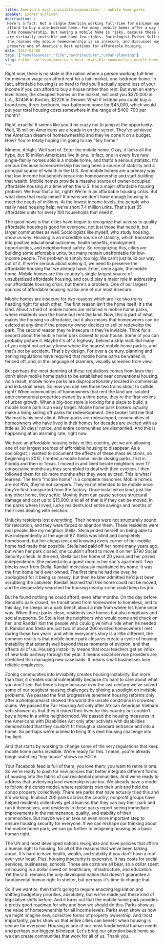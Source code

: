 ```yaml
---
title: America's most invisible communities -- mobile home parks
speaker: Esther Sullivan
description: >-
 Here's a fact: Not a single American working full-time for minimum wage can
 afford to buy a one-bedroom home. For many, mobile homes offer a way to break
 into homeownership. But owning a mobile home is risky, because these communities
 are virtually invisible and have few rights. Sociologist Esther Sullivan lists
 the reasons why mobile homeownership is so insecure, and discusses ways to
 preserve one of America's best options for affordable housing.
date: 2017-07-08
tags: ["homelessness","life","architecture","urban-planning"]
slug: esther_sullivan_america_s_most_invisible_communities_mobile_home_parks
---
```


Right now, there is no state in the nation where a person working full-time for minimum
wage can afford rent for a fair-market, one-bedroom home. In fact, affordable housing is
so hard to find you'll actually spend less of your income if you can afford to buy a house
rather than rent. But even an entry-level home, the cheapest homes on the market, will
cost you $370,000 in L.A., $245K in Boston, $222K in Denver. What if instead you could buy
a brand new, three-bedroom, two-bathroom home for $45,000, which would put your total
housing costs somewhere in the range of $400-700 per month? 

Right, exactly! It seems like you'd be crazy not to jump at the opportunity. Well, 18
million Americans are already in on the secret. They've achieved the American dream of
homeownership and they've done it on a budget. How? You're totally hoping I'm going to say
"tiny home." 

Mmmm. Alright. Well sort of. Enter the mobile home. Okay, it lacks all the hype, but 18
million Americans live in one. In fact, one in every five new single-family homes sold is
a mobile home, and that's a serious statistic. It's serious because homeownership has long
been a source of stability and a principal source of wealth in the U.S. And mobile homes
are a primary way that low-income households break into homeownership and start building
that wealth. Mobile homes provide a massive source of owner-occupied affordable housing at
a time when the U.S. has a major affordable housing problem. We hear that a lot, right?
We're in an affordable housing crisis. But what does that really mean? It means we don't
have enough housing to meet the needs of millions. At the lowest income levels, the people
who really need housing help, we're short 7.4 million units. That's just 35 affordable
units for every 100 households that need it.

The good news is that cities have begun to recognize that access to quality affordable
housing is good for everyone, not just those that need it, but larger communities as well.
Sociologists like myself, who study housing, show us why. Housing is an incredible source
of stability, which translates into positive educational outcomes, health benefits,
employment opportunities, and neighborhood safety. So recognizing this, cities are
building some affordable units, but many remain unaffordable for low-income people. This
problem is simply too big. We can't just build our way out of it. If we're serious about
solving it, we need to preserve the affordable housing that we already have. Enter, once
again, the mobile home. Mobile homes are this country's single largest source of
unsubsidized affordable housing, and could play a major role in addressing our affordable
housing crisis, but there's a problem. One of our largest sources of affordable housing is
also one of our most insecure.

Mobile homes are insecure for two reasons which are like two trains heading right for each
other. The first reason isn't the home itself; it's the land. About a third of mobile
homes are installed in mobile home parks, where residents own the home but rent the land.
Now, this is part of what makes the housing so affordable, but it also means that
homeowners can be evicted at any time if the property owner decides to sell or redevelop
the park. The second reason they're insecure is they're invisible. Think for a second
about the mobile home park closest to your house. Some of you can probably picture it.
Maybe it's off a highway, behind a strip mall. But many of you might not actually know
where the nearest mobile home park is, and that's not by accident. That's by design. For
over a century, planning and zoning regulations have required that mobile home parks be
walled in, fenced off, and, in the language of planners, visually screened from
view.

But perhaps the most damning of these regulations comes from laws that don't allow mobile
home parks to be established near conventional housing. As a result, mobile home parks are
disproportionately located in commercial and industrial areas. So now you can see those
two trains about to collide, right? When communities of homeowners that rent the land are
isolated onto commercial properties owned by a third party, they're the first victims of
urban growth. When a big-box store is looking for a place to build, a mobile home park is
an easy target. Mobile home park brokers actually make a living selling off parks for
redevelopment. One broker told me that Walmart is his best client. When parks are
redeveloped, communities of homeowners who have lived in their homes for decades are
evicted with as little as 30 days' notice, and entire communities are dismantled. And this
is happening at an alarming rate, right now.

We have an affordable housing crisis in this country, yet we are allowing one of our
largest sources of affordable housing to disappear. As a sociologist, I wanted to document
the effects of these mass evictions, so beginning in 2012, I rented a mobile home inside
closing parks, first in Florida and then in Texas. I moved in and lived beside neighbors
over 17 consecutive months as they scrambled to deal with their eviction. I then followed
them for six more months after they were evicted. This is what I learned. The term "mobile
home" is a complete misnomer. Mobile homes are not RVs, they're not campers. They're not
intended to be mobile once they're first transported from the factory. Once installed on
land, just like any other home, they settle. Moving them can cause serious structural
damage and cost up to $15,000, and all of that is if they can be moved. In the parks where
I lived, lucky residents lost entire savings and months of their lives dealing with
eviction.

Unlucky residents lost everything. Their homes were not structurally sound for relocation,
and they were forced to abandon them. These residents were real people, like my neighbor
Stella. Stella prided herself on being able to live independently at the age of 87. Stella
was blind and completely homebound, but her cheap rent and knowing every corner of her
mobile home had made that possible. Stella had paid off her home many years ago, but when
her park closed, she couldn't afford to move it on her $790 Social Security check. In the
end, Stella lost her home of 20 years and her prized independence. She moved into a guest
room in her son's apartment. Two blocks over from Stella, Randall meticulously maintained
his home. It was the first home he'd ever owned. The first time he had me over, he
apologized for it being so messy, but then he later admitted he'd just been scrubbing the
cabinets. Randall learned that this home could not be moved, and he desperately searched
for housing nearby so he could keep his job.

But he found nothing he could afford, even after months. On the day before Randall's park
closed, he transitioned from homeowner to homeless, and to this day, he sleeps on a park
bench about a mile from where his home once was. When these parks close, residents lose
homes but also neighbors and social supports. So Stella lost the neighbors who would come
and check on her, and Randall lost the people who could give him a ride when he needed it.
Randall and Stella are just two of about 200 evicted homeowners I met during those two
years, and while everyone's story is a little different, the common reality is that mobile
home park closures create a cycle of housing instability that extends well beyond these
moments of eviction, and that affects all of us. Housing instability means that local
teachers get an influx of new kids partway through the year. It means social service
providers are stretched thin managing new caseloads. It means small businesses lose
reliable employees.

Zoning communities into invisibility creates housing instability. But more than that, it
creates social vulnerability because it's hard to care about what you don't see. But
there's hope because over the last century we've solved some of our toughest housing
challenges by shining a spotlight on invisible problems. We passed the first progressive
tenement housing reforms only after a photojournalist showed the world the unsafe
conditions in crowded slums. We passed the Fair Housing Act only after African American
Vietnam vets showed us that they'd risked their lives for this country but couldn't buy a
home in a white neighborhood. We passed the housing measures in the Americans with
Disabilities Act only after activists with disabilities demonstrated that they couldn't
fit through a standard entrance and into a home. So perhaps we're primed to bring this
next housing challenge into the light.

And that starts by working to change some of the very regulations that keep mobile home
parks invisible. We're ready for this. I mean, you're already binge-watching "tiny house"
shows on HGTV. 

Your Facebook feed is full of them, you love them, you want to retire in one. So we're
ready to push for new policies that better integrate different forms of housing into the
fabric of our residential communities. And we're ready to address that underlying land
ownership issue too. We already have a model to follow: the condo model, where residents
own their unit and hold the condo property collectively. There are parks that have
actually tried this and it's working. In about 200 parks across the country, nonprofit
groups have helped residents collectively get a loan so that they can buy their park and
run it themselves, and residents in these parks report seeing immediate improvements in
the maintenance, quality, and stability of their communities. But maybe we can take an
even more important step to ensure housing security for everyone. If we can reshape our
thinking about the mobile home park, we can go further to imagining housing as a basic
human right.

The UN and most developed nations recognize and have policies that affirm a human right to
housing, for all of the reasons that we've been talking about. It's hard to have health,
wealth, and stability if you don't have a roof over your head. Plus, housing insecurity is
expensive. It has costs for social services, businesses, schools. Those are costs we all
bear, so a dollar spent on housing is a dollar saved on healthcare, infrastructure, and
education. Yet the U.S. remains the only developed nation that doesn't guarantee a
fundamental human right to shelter, but perhaps it's time to change that.

So if we want to, then that's going to require enacting legislation and shifting budgetary
priorities, absolutely, but we've made just these kind of legislative shifts before. And
it turns out that the mobile home park provides a pretty good roadmap for why and how we
should do this. Parks show us the value of homeownership for all income levels. Parks even
show us how we might imagine new, collective forms of property ownership. And most
importantly, parks show us that entire cities can benefit when housing is secure for
everyone. Housing is one of our most fundamental human needs and perhaps our biggest
blindspot. Let's bring our attention back home so we can create communities that work for
all of us. Thank you. 

<!--
ad_duration=0
event="TEDxMileHigh"
external_start_time=0
intro_duration=0
is_subtitle_required="False"
is_talk_featured="False"
language="en"
language_swap="False"
native_language="en"
number_of_related_talks=6
number_of_speakers=1
number_of_subtitled_videos=0
number_of_tags=4
number_of_talk_download_languages=1
number_of_talk_more_resources=0
number_of_talk_recommendations=0
number_of_talks_take_actions=0
post_ad_duration=0
published_timestamp="2018-09-04 15:58:01"
recording_date="2017-07-08"
speaker_description="Equal Housing Maven"
speaker_is_published=0
speaker_name="Esther Sullivan"
talk_name="America's most invisible communities -- mobile home parks"
talks_tags=["homelessness","life","architecture","urban-planning"]
url_photo_talk="https://s3.amazonaws.com/talkstar-photos/uploads/4fada536-9d1b-4412-97a2-104e8b4980c1/Esther+Sullivan.jpeg"
url_webpage="https://www.ted.com/talks/esther_sullivan_america_s_most_invisible_communities_mobile_home_parks"
video_type_name="TEDx Talk"
-->